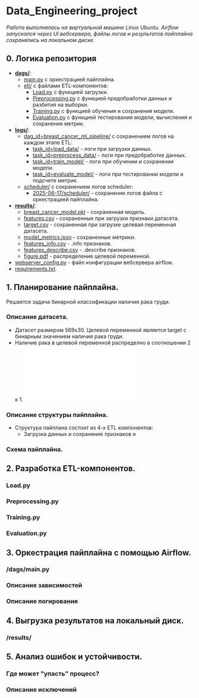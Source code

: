 # Data_Engineering_project
*Работа выполнялась на виртуальной машине Linux Ubuntu. Airflow запускался через UI вебсервера, файлы логов и результатов пайплайна сохранялись на локальном диске.*

## 0. Логика репозитория
- [**dags/**](./dags/):
  - [main.py](./dags/main.py) с оркестрацией пайплайна.
  - [etl/](./dags/etl) с файлами ETL-компонентов:
    - [Load.py](./dags/etl/Load.py) с функцией загрузки.
    - [Preprocessing.py](./dags/etl/Preprocessing.py) с функцией предобработки данных и разбития на выборки.
    - [Training.py](./dags/etl/Training.py) с функцией обучения и сохранения модели.
    - [Evaluation.py](./dags/etl/Evaluation.py) с функцией тестирования модели, вычисления и сохранения метрик.
- [**logs/**](./logs/):
  - [dag_id=breast_cancer_ml_pipeline/](./logs/dag_id=breast_cancer_ml_pipeline/) с сохранением логов на каждом этапе ETL:
    - [task_id=load_data/](./logs/dag_id=breast_cancer_ml_pipeline/run_id=scheduled__2025-06-15T00_00_00+00_00/task_id=load_data/) - логи при загрузки данных.
    - [task_id=preprocess_data/](./logs/dag_id=breast_cancer_ml_pipeline/run_id=scheduled__2025-06-15T00_00_00+00_00/task_id=preprocess_data/) - логи при предобработке данных.
    - [task_id=train_model/](./logs/dag_id=breast_cancer_ml_pipeline/run_id=scheduled__2025-06-15T00_00_00+00_00/task_id=train_model/) - логи при обучении и сохранении модели.
    - [task_id=evaluate_model/](./logs/dag_id=breast_cancer_ml_pipeline/run_id=scheduled__2025-06-15T00_00_00+00_00/task_id=evaluate_model/) - логи при тестировании модели и подсчете метрик.
  - [scheduler/](./logs/scheduler/) с сохранением логов scheduler:
    - [2025-06-17/scheduler/](./logs/scheduler/2025-06-17/main.py.log) - сохранение логов файла с оркестрацией пайплайна.
- [**results/**](./results/):
  - [breast_cancer_model.pkl](./results/breast_cancer_model.pkl) - сохраненная модель.
  - [features.csv](./results/features.csv) - сохраненные при загрузки признаки датасета.
  - [target.csv](./results/target.csv) - сохраненная при загрузке целевая переменная датасета.
  - [model_metrics.json](./results/model_metrics.json) - сохраненные метрики.
  - [features_info.csv](./results/features_info.csv) - .info признаков.
  - [features_describe.csv](./results/features_describe.csv) - .describe признаков.
  - [figure.pdf](./results/figure.pdf) - распределение целевой переменной.
- [webserver_config.py](./webserver_config.py) - файл конфигурации вебсервера airflow.
- [requirements.txt](./requirements.txt).
      
## 1. Планирование пайплайна.
Решается задача бинарной классификации наличия рака груди.

### Описание датасета.
- Датасет размером 569x30. Целевой переменной является target с бинарным значением наличия рака груди.
- Наличие рака в целевой переменной распределно в соотношении 2 к 1.
![image](./results/figure.pdf)
### Описание структуры пайплайна.
- Структура пайплана состоит из 4-х ETL компонентов:
  - Загрузка данных и сохранение признаков и  
### Схема пайплайна.


## 2. Разработка ETL-компонентов.

### Load.py

### Preprocessing.py

### Training.py

### Evaluation.py


## 3. Оркестрация пайплайна с помощью Airflow.
### /dags/main.py

### Описание зависимостей

### Описание логирования


## 4. Выгрузка результатов на локальный диск.
### /results/

## 5. Анализ ошибок и устойчивости.
### Где может "упасть" процесс?

### Описание исключений


